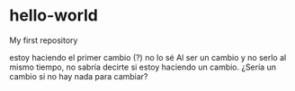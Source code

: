 # hello-world
My first repository

estoy haciendo el primer cambio (?)
no lo sé Al ser un cambio y no serlo al mismo tiempo, no sabría decirte si estoy haciendo un cambio. ¿Sería un cambio si no hay nada para cambiar?
